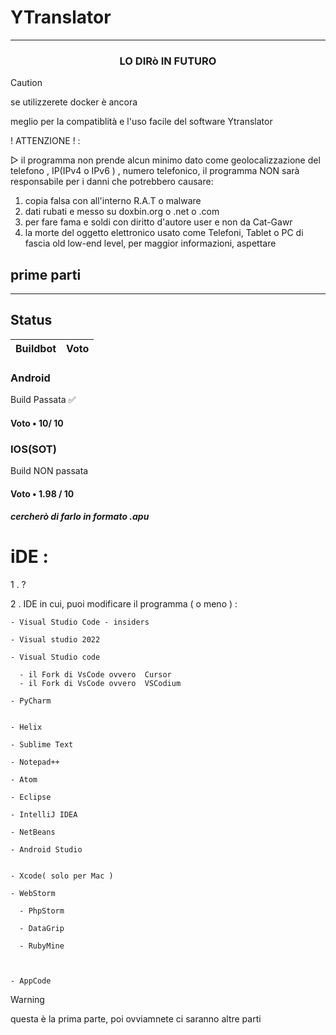 # YTranslator

----------------------------

<h3 align="center"> LO DIRò IN FUTURO </h3>

>[!CAUTION]
>se utilizzerete docker è ancora
>
>meglio per la compatiblità e l'uso facile del software Ytranslator


! ATTENZIONE ! : 

▷ il programma non prende alcun minimo dato come geolocalizzazione del telefono , IP(IPv4 o IPv6 ) , numero telefonico,
il programma NON sarà responsabile per i danni che potrebbero causare:
1. copia falsa con all'interno R.A.T o malware
2. dati rubati e messo su doxbin.org o .net o .com
3. per fare fama e soldi con diritto d'autore user e non da Cat-Gawr
4. la morte del oggetto elettronico usato come Telefoni, Tablet o PC di fascia old low-end level, per maggior informazioni, aspettare


<h2>prime parti</h2>

----------------------------------------------
## Status

Buildbot | Voto 
-------- |-----

<h3>Android</h3> Build Passata ✅  
<h4>Voto •  10/ 10</h4>


<h3>IOS(SOT)</h3>  Build NON passata
<h4>Voto • 1.98 / 10</h4>
<h5>cercherò di farlo in formato .apu</h5>

# iDE : 
1 . ?

2 . IDE in cui, puoi modificare il programma ( o meno )   : 

    - Visual Studio Code - insiders

    - Visual studio 2022 
    
    - Visual Studio code
    
      - il Fork di VsCode ovvero  Cursor 
      - il Fork di VsCode ovvero  VSCodium
   
    - PyCharm


    - Helix
    
    - Sublime Text
    
    - Notepad++
    
    - Atom
    
    - Eclipse
    
    - IntelliJ IDEA
    
    - NetBeans
    
    - Android Studio
    
    
    - Xcode( solo per Mac )
    
    - WebStorm
    
      - PhpStorm
      
      - DataGrip 
      
      - RubyMine

      
    
    - AppCode



>[!WARNING]
>
>questa è la prima parte, poi ovviamnete ci saranno altre parti
